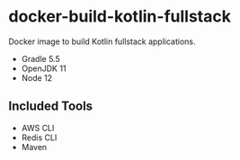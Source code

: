 # docker-build-kotlin-fullstack
Docker image to build Kotlin fullstack applications.

- Gradle 5.5
- OpenJDK 11
- Node 12

## Included Tools
- AWS CLI
- Redis CLI
- Maven
